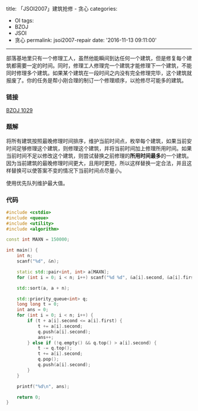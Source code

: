 title: 「JSOI2007」建筑抢修 - 贪心
categories:
  - OI
tags:
  - BZOJ
  - JSOI
  - 贪心
permalink: jsoi2007-repair
date: '2016-11-13 09:11:00'
---

部落基地里只有一个修理工人，虽然他能瞬间到达任何一个建筑，但是修复每个建筑都需要一定的时间。同时，修理工人修理完一个建筑才能修理下一个建筑，不能同时修理多个建筑。如果某个建筑在一段时间之内没有完全修理完毕，这个建筑就报废了。你的任务是帮小刚合理的制订一个修理顺序，以抢修尽可能多的建筑。

<!-- more -->

### 链接

[BZOJ 1029](http://www.lydsy.com/JudgeOnline/problem.php?id=1029)

### 题解

将所有建筑按照最晚修理时间排序，维护当前时间点，枚举每个建筑，如果当前安时间足够修理这个建筑，则修理这个建筑，并将当前时间加上修理所用时间。如果当前时间不足以修改这个建筑，则尝试替换之前修理的**所用时间最多**的一个建筑。因为当前建筑的最晚修理时间更大，且用时更短，所以这样替换一定合法，并且这样替换可以使答案不变的情况下当前时间点尽量小。

使用优先队列维护最大值。

### 代码

```cpp
#include <cstdio>
#include <queue>
#include <utility>
#include <algorithm>

const int MAXN = 150000;

int main() {
    int n;
    scanf("%d", &n);

    static std::pair<int, int> a[MAXN];
    for (int i = 0; i < n; i++) scanf("%d %d", &a[i].second, &a[i].first);

    std::sort(a, a + n);

    std::priority_queue<int> q;
    long long t = 0;
    int ans = 0;
    for (int i = 0; i < n; i++) {
        if (t + a[i].second <= a[i].first) {
            t += a[i].second;
            q.push(a[i].second);
            ans++;
        } else if (!q.empty() && q.top() > a[i].second) {
            t -= q.top();
            t += a[i].second;
            q.pop();
            q.push(a[i].second);
        }
    }

    printf("%d\n", ans);

    return 0;
}
```